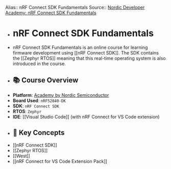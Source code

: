 Alias:: nRF Connect SDK Fundamentals
Source:: [Nordic Developer Academy: nRF Connect SDK Fundamentals](https://academy.nordicsemi.com/courses/nrf-connect-sdk-fundamentals/)

- # nRF Connect SDK Fundamentals
- nRF Connect SDK Fundamentals is an online course for learning firmware development using [[nRF Connect SDK]]. The SDK contains the [[Zephyr RTOS]] meaning that this real-time operating system is also introduced in the course.
- ## 📚 Course Overview
- **Platform**: [Academy by Nordic Semiconductor](https://academy.nordicsemi.com/)
- **Board Used**: `nRF52840-DK`
- **SDK**: `nRF Connect SDK`
- **RTOS**: `Zephyr`
- **IDE**: [[Visual Studio Code]] (with nRF Connect for VS Code extension)
- ## 🧠 Key Concepts
- [[nRF Connect SDK]]
- [[Zephyr RTOS]]
- [[West]]
- [[nRF Connect for VS Code Extension Pack]]